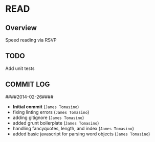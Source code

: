 # READ #

## Overview ##

Speed reading via RSVP

## TODO ##
Add unit tests

## COMMIT LOG ##

####2014-02-26####

 * __Initial commit__ (`James Tomasino`)
 * fixing linting errors (`James Tomasino`)
 * adding gitignore (`James Tomasino`)
 * added grunt boilerplate (`James Tomasino`)
 * handling fancyquotes, length, and index (`James Tomasino`)
 * added basic javascript for parsing word objects (`James Tomasino`)
